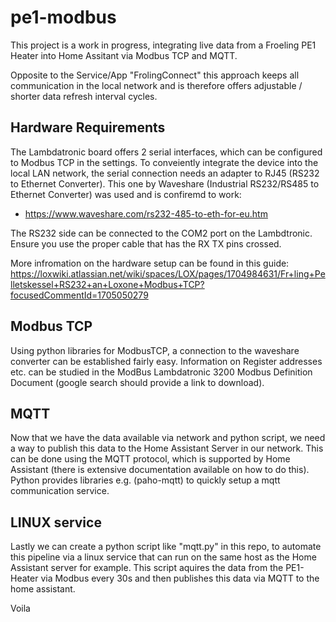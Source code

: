 # pe1-modbus

This project is a work in progress, integrating live data from a Froeling PE1 Heater into Home Assitant via Modbus TCP and MQTT.

Opposite to the Service/App "FrolingConnect" this approach keeps all communication in the local network and is therefore offers adjustable / shorter data refresh interval cycles. 

## Hardware Requirements
The Lambdatronic board offers 2 serial interfaces, which can be configured to Modbus TCP in the settings.
To conveiently integrate the device into the local LAN network, the serial connection needs an adapter to RJ45 (RS232 to Ethernet Converter). This one by Waveshare (Industrial RS232/RS485 to Ethernet Converter) was used and is confiremd to work:
- https://www.waveshare.com/rs232-485-to-eth-for-eu.htm

The RS232 side can be connected to the COM2 port on the Lambdtronic. Ensure you use the proper cable that has the RX TX pins crossed.

More infromation on the hardware setup can be found in this guide:
https://loxwiki.atlassian.net/wiki/spaces/LOX/pages/1704984631/Fr+ling+Pelletskessel+RS232+an+Loxone+Modbus+TCP?focusedCommentId=1705050279


## Modbus TCP
Using python libraries for ModbusTCP, a connection to the waveshare converter can be established fairly easy. Information on Register addresses etc. can be studied in the ModBus Lambdatronic 3200 Modbus Definition Document (google search should provide a link to download). 

## MQTT
Now that we have the data available via network and python script, we need a way to publish this data to the Home Assistant Server in our network. This can be done using the MQTT protocol, which is supported by Home Assistant (there is extensive documentation available on how to do this). Python provides libraries  e.g. (paho-mqtt) to quickly setup a mqtt communication service.

## LINUX service
Lastly we can create a python script like "mqtt.py" in this repo, to automate this pipeline via a linux service that can run on the same host as the Home Assistant server for example. This script aquires the data from the PE1-Heater via Modbus every 30s and then publishes this data via MQTT to the home assistant.

Voila